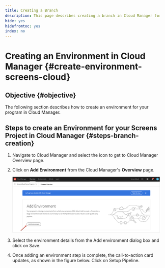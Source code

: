 ```yaml
---
title: Creating a Branch
description: This page describes creating a branch in Cloud Manager for Screens as a Cloud Service.
hide: yes
hidefromtoc: yes
index: no
---
```


# Creating an Environment in Cloud Manager {#create-environment-screens-cloud}

## Objective {#objective}

The following section describes how to create an environment for your program in Cloud Manager.

## Steps to create an Environment for your Screens Project in Cloud Manager {#steps-branch-creation}

1. Navigate to Cloud Manager and select the icon to get to Cloud Manager Overview page.
 
1. Click on **Add Environment** from the Cloud Manager's **Overview** page.

   ![image](/help/screens-cloud/assets/onboarding/add-environ1.png)
 
1. Select the environment details from the Add environment dialog box and click on Save.

1. Once adding an environment step is complete, the call-to-action card updates, as shown in the figure below. Click on Setup Pipeline.
 